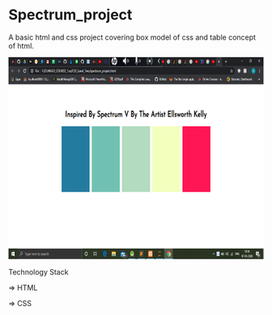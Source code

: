# Spectrum_project

A basic html and css project covering box model of css and table concept of html.

<p align="center">
<img src="images/img1.png" width="600" height="400">
</p>

Technology Stack 

=> HTML

=> CSS